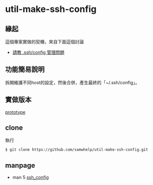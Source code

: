 # util-make-ssh-config


## 緣起

這個專案實做的契機，來自下面這個討論

* [請教 .ssh/config 管理問題](https://www.ubuntu-tw.org/modules/newbb/viewtopic.php?post_id=354860#forumpost354860)

## 功能簡易說明

拆開維護不同host的設定，然後合併，產生最終的「~/.ssh/config」。


## 實做版本

[prototype](prototype)


## clone

執行

``` sh
$ git clone https://github.com/samwhelp/util-make-ssh-config.git
```

## manpage

* man 5 [ssh_config](http://manpages.ubuntu.com/manpages/xenial/en/man5/ssh_config.5.html)
